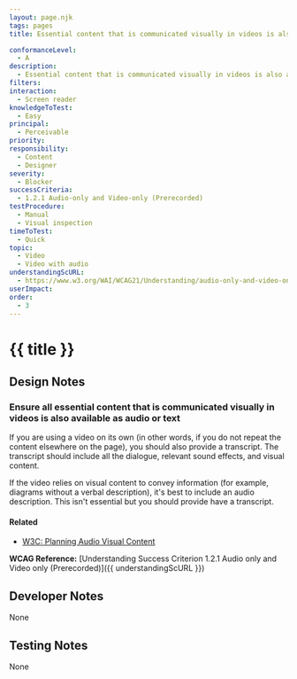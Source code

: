 ```yaml
---
layout: page.njk
tags: pages
title: Essential content that is communicated visually in videos is also available as audio or text

conformanceLevel:
  - A
description:
  - Essential content that is communicated visually in videos is also available as audio or text
filters:
interaction:
  - Screen reader
knowledgeToTest:
  - Easy
principal:
  - Perceivable
priority:
responsibility:
  - Content
  - Designer
severity:
  - Blocker
successCriteria:
  - 1.2.1 Audio-only and Video-only (Prerecorded)
testProcedure:
  - Manual
  - Visual inspection
timeToTest:
  - Quick
topic:
  - Video
  - Video with audio
understandingScURL:
  - https://www.w3.org/WAI/WCAG21/Understanding/audio-only-and-video-only-prerecorded.html
userImpact:
order:
  - 3
---
```


# {{ title }}

## Design Notes

### Ensure all essential content that is communicated visually in videos is also available as audio or text

If you are using a video on its own (in other words, if you do not repeat the content elsewhere on the page), you should also provide a transcript. The transcript should include all the dialogue, relevant sound effects, and visual content.

If the video relies on visual content to convey information (for example, diagrams without a verbal description), it's best to include an audio description. This isn't essential but you should provide have a transcript.

#### Related

- [W3C: Planning Audio Visual Content](https://www.w3.org/WAI/media/av/planning/)

**WCAG Reference:** [Understanding Success Criterion 1.2.1 Audio only and Video only (Prerecorded)]({{ understandingScURL }})

## Developer Notes

None

## Testing Notes

None
